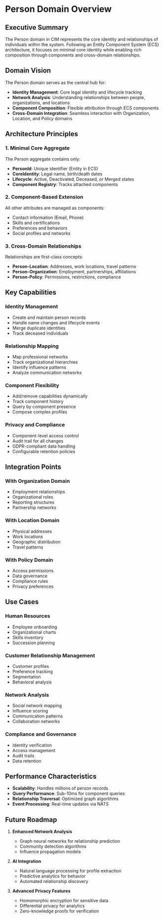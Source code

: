 # Person Domain Overview

## Executive Summary

The Person domain in CIM represents the core identity and relationships of individuals within the system. Following an Entity Component System (ECS) architecture, it focuses on minimal core identity while enabling rich composition through components and cross-domain relationships.

## Domain Vision

The Person domain serves as the central hub for:
- **Identity Management**: Core legal identity and lifecycle tracking
- **Network Analysis**: Understanding relationships between people, organizations, and locations
- **Component Composition**: Flexible attribution through ECS components
- **Cross-Domain Integration**: Seamless interaction with Organization, Location, and Policy domains

## Architecture Principles

### 1. Minimal Core Aggregate
The Person aggregate contains only:
- **PersonId**: Unique identifier (Entity in ECS)
- **CoreIdentity**: Legal name, birth/death dates
- **Lifecycle**: Active, Deactivated, Deceased, or Merged states
- **Component Registry**: Tracks attached components

### 2. Component-Based Extension
All other attributes are managed as components:
- Contact information (Email, Phone)
- Skills and certifications
- Preferences and behaviors
- Social profiles and networks

### 3. Cross-Domain Relationships
Relationships are first-class concepts:
- **Person-Location**: Addresses, work locations, travel patterns
- **Person-Organization**: Employment, partnerships, affiliations
- **Person-Policy**: Permissions, restrictions, compliance

## Key Capabilities

### Identity Management
- Create and maintain person records
- Handle name changes and lifecycle events
- Merge duplicate identities
- Track deceased individuals

### Relationship Mapping
- Map professional networks
- Track organizational hierarchies
- Identify influence patterns
- Analyze communication networks

### Component Flexibility
- Add/remove capabilities dynamically
- Track component history
- Query by component presence
- Compose complex profiles

### Privacy and Compliance
- Component-level access control
- Audit trail for all changes
- GDPR-compliant data handling
- Configurable retention policies

## Integration Points

### With Organization Domain
- Employment relationships
- Organizational roles
- Reporting structures
- Partnership networks

### With Location Domain
- Physical addresses
- Work locations
- Geographic distribution
- Travel patterns

### With Policy Domain
- Access permissions
- Data governance
- Compliance rules
- Privacy preferences

## Use Cases

### Human Resources
- Employee onboarding
- Organizational charts
- Skills inventory
- Succession planning

### Customer Relationship Management
- Customer profiles
- Preference tracking
- Segmentation
- Behavioral analysis

### Network Analysis
- Social network mapping
- Influence scoring
- Communication patterns
- Collaboration networks

### Compliance and Governance
- Identity verification
- Access management
- Audit trails
- Data retention

## Performance Characteristics

- **Scalability**: Handles millions of person records
- **Query Performance**: Sub-10ms for component queries
- **Relationship Traversal**: Optimized graph algorithms
- **Event Processing**: Real-time updates via NATS

## Future Roadmap

1. **Enhanced Network Analysis**
   - Graph neural networks for relationship prediction
   - Community detection algorithms
   - Influence propagation models

2. **AI Integration**
   - Natural language processing for profile extraction
   - Predictive analytics for behavior
   - Automated relationship discovery

3. **Advanced Privacy Features**
   - Homomorphic encryption for sensitive data
   - Differential privacy for analytics
   - Zero-knowledge proofs for verification 
